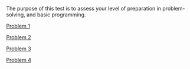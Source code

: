 The purpose of this test is to assess your level of preparation in problem-solving, and basic programming.

[Problem 1](src/main/java/javam/fundamentals/f/problem1/README.md)

[Problem 2](src/main/java/javam/fundamentals/f/problem2/README.md)

[Problem 3](src/main/java/javam/fundamentals/f/problem3/README.md)

[Problem 4](src/main/java/javam/fundamentals/f/problem4/README.md)
